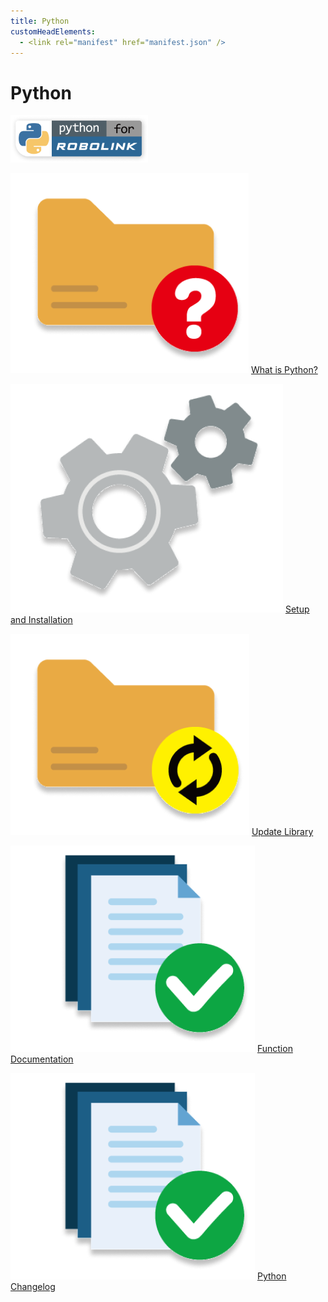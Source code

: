 ```yaml
---
title: Python
customHeadElements:
  - <link rel="manifest" href="manifest.json" />
---
```


<div className='docs_title'>
  <h1>Python</h1>
</div>


<div className='level2_main_image'>

  <img src="/img/CDPL/Python-logo.png" width="220px"/>

</div>

<div className='column_3_images'>

<div className='level_image_column'>

  [![What is Python?](/img/CDPL/what-is-icon.png)](/docs/CoDronePro_Lite/Python/What-is-Python)
  [What is Python?](/docs/CoDronePro_Lite/Python/What-is-Python)  

  [![Setup and Installation](/img/CDPL/set-up.png)](/docs/CoDronePro_Lite/Python/Setup-and-Installation)
  [Setup and Installation](/docs/CoDronePro_Lite/Python/Setup-and-Installation)

  [![Update Library](/img/CDPL/python-update-icon.png)](/docs/CoDronePro_Lite/Python/Update-Library)
  [Update Library](/docs/CoDronePro_Lite/Python/Update-Library)


</div>

</div>

<div className='column_2_images'>

<div className='level_image_column'>

  [![Function Documentation](/img/CDPL/doc-app.png)](/docs/CoDronePro_Lite/Python/Function-Documentation)
  [Function<br />Documentation](/docs/CoDronePro_Lite/Python/Function-Documentation)

  [![Python Changelog](/img/CDPL/doc-app.png)](/docs/CoDronePro_Lite/Python/Python-Changelog)
  [Python Changelog](/docs/CoDronePro_Lite/Python/Python-Changelog)

</div>

<div id='blank'></div>

</div>